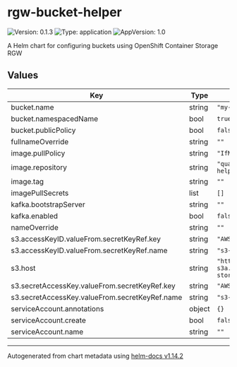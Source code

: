 # rgw-bucket-helper

![Version: 0.1.3](https://img.shields.io/badge/Version-0.1.3-informational?style=flat-square) ![Type: application](https://img.shields.io/badge/Type-application-informational?style=flat-square) ![AppVersion: 1.0](https://img.shields.io/badge/AppVersion-1.0-informational?style=flat-square)

A Helm chart for configuring buckets using OpenShift Container Storage RGW

## Values

| Key | Type | Default | Description |
|-----|------|---------|-------------|
| bucket.name | string | `"my-bucket"` |  |
| bucket.namespacedName | bool | `true` |  |
| bucket.publicPolicy | bool | `false` |  |
| fullnameOverride | string | `""` |  |
| image.pullPolicy | string | `"IfNotPresent"` |  |
| image.repository | string | `"quay.io/troyer/bucket-helper"` |  |
| image.tag | string | `""` |  |
| imagePullSecrets | list | `[]` |  |
| kafka.bootstrapServer | string | `""` |  |
| kafka.enabled | bool | `false` |  |
| nameOverride | string | `""` |  |
| s3.accessKeyID.valueFrom.secretKeyRef.key | string | `"AWS_ACCESS_KEY_ID"` |  |
| s3.accessKeyID.valueFrom.secretKeyRef.name | string | `"s3-secret"` |  |
| s3.host | string | `"http://rook-ceph-rgw-s3a.openshift-storage.svc.cluster.local"` |  |
| s3.secretAccessKey.valueFrom.secretKeyRef.key | string | `"AWS_SECRET_ACCESS_KEY"` |  |
| s3.secretAccessKey.valueFrom.secretKeyRef.name | string | `"s3-secret"` |  |
| serviceAccount.annotations | object | `{}` |  |
| serviceAccount.create | bool | `false` |  |
| serviceAccount.name | string | `""` |  |

----------------------------------------------
Autogenerated from chart metadata using [helm-docs v1.14.2](https://github.com/norwoodj/helm-docs/releases/v1.14.2)
